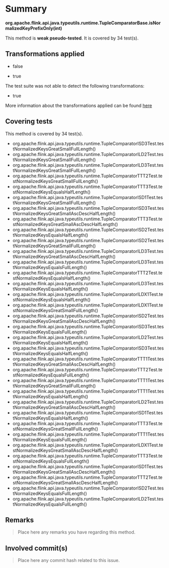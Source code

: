 # Summary
**org.apache.flink.api.java.typeutils.runtime.TupleComparatorBase.isNormalizedKeyPrefixOnly(int)**

This method is **weak pseudo-tested**.
It is covered by 34 test(s). 


## Transformations applied

- false

- true


The test suite was not able to detect the following transformations:
 * true 


More information about the transformations applied can be found [here](https://github.com/STAMP-project/pitest-descartes)

## Covering tests
This method is covered by 34 test(s).
* org.apache.flink.api.java.typeutils.runtime.TupleComparatorISD3Test.testNormalizedKeysGreatSmallFullLength()
* org.apache.flink.api.java.typeutils.runtime.TupleComparatorILD2Test.testNormalizedKeysGreatSmallFullLength()
* org.apache.flink.api.java.typeutils.runtime.TupleComparatorILD3Test.testNormalizedKeysGreatSmallFullLength()
* org.apache.flink.api.java.typeutils.runtime.TupleComparatorTTT2Test.testNormalizedKeysGreatSmallFullLength()
* org.apache.flink.api.java.typeutils.runtime.TupleComparatorTTT3Test.testNormalizedKeysEqualsHalfLength()
* org.apache.flink.api.java.typeutils.runtime.TupleComparatorISD1Test.testNormalizedKeysGreatSmallFullLength()
* org.apache.flink.api.java.typeutils.runtime.TupleComparatorISD3Test.testNormalizedKeysGreatSmallAscDescHalfLength()
* org.apache.flink.api.java.typeutils.runtime.TupleComparatorTTT3Test.testNormalizedKeysGreatSmallAscDescHalfLength()
* org.apache.flink.api.java.typeutils.runtime.TupleComparatorISD2Test.testNormalizedKeysEqualsHalfLength()
* org.apache.flink.api.java.typeutils.runtime.TupleComparatorISD2Test.testNormalizedKeysGreatSmallFullLength()
* org.apache.flink.api.java.typeutils.runtime.TupleComparatorILD3Test.testNormalizedKeysGreatSmallAscDescHalfLength()
* org.apache.flink.api.java.typeutils.runtime.TupleComparatorILD3Test.testNormalizedKeysEqualsFullLength()
* org.apache.flink.api.java.typeutils.runtime.TupleComparatorTTT2Test.testNormalizedKeysEqualsHalfLength()
* org.apache.flink.api.java.typeutils.runtime.TupleComparatorILD3Test.testNormalizedKeysEqualsHalfLength()
* org.apache.flink.api.java.typeutils.runtime.TupleComparatorILDX1Test.testNormalizedKeysEqualsHalfLength()
* org.apache.flink.api.java.typeutils.runtime.TupleComparatorILDX1Test.testNormalizedKeysGreatSmallFullLength()
* org.apache.flink.api.java.typeutils.runtime.TupleComparatorISD2Test.testNormalizedKeysGreatSmallAscDescHalfLength()
* org.apache.flink.api.java.typeutils.runtime.TupleComparatorISD3Test.testNormalizedKeysEqualsFullLength()
* org.apache.flink.api.java.typeutils.runtime.TupleComparatorILD2Test.testNormalizedKeysEqualsHalfLength()
* org.apache.flink.api.java.typeutils.runtime.TupleComparatorISD3Test.testNormalizedKeysEqualsHalfLength()
* org.apache.flink.api.java.typeutils.runtime.TupleComparatorTTT1Test.testNormalizedKeysGreatSmallAscDescHalfLength()
* org.apache.flink.api.java.typeutils.runtime.TupleComparatorTTT2Test.testNormalizedKeysEqualsFullLength()
* org.apache.flink.api.java.typeutils.runtime.TupleComparatorTTT1Test.testNormalizedKeysGreatSmallFullLength()
* org.apache.flink.api.java.typeutils.runtime.TupleComparatorTTT1Test.testNormalizedKeysEqualsHalfLength()
* org.apache.flink.api.java.typeutils.runtime.TupleComparatorILD2Test.testNormalizedKeysGreatSmallAscDescHalfLength()
* org.apache.flink.api.java.typeutils.runtime.TupleComparatorISD1Test.testNormalizedKeysEqualsHalfLength()
* org.apache.flink.api.java.typeutils.runtime.TupleComparatorTTT3Test.testNormalizedKeysGreatSmallFullLength()
* org.apache.flink.api.java.typeutils.runtime.TupleComparatorTTT1Test.testNormalizedKeysEqualsFullLength()
* org.apache.flink.api.java.typeutils.runtime.TupleComparatorILDX1Test.testNormalizedKeysGreatSmallAscDescHalfLength()
* org.apache.flink.api.java.typeutils.runtime.TupleComparatorTTT3Test.testNormalizedKeysEqualsFullLength()
* org.apache.flink.api.java.typeutils.runtime.TupleComparatorISD1Test.testNormalizedKeysGreatSmallAscDescHalfLength()
* org.apache.flink.api.java.typeutils.runtime.TupleComparatorTTT2Test.testNormalizedKeysGreatSmallAscDescHalfLength()
* org.apache.flink.api.java.typeutils.runtime.TupleComparatorISD2Test.testNormalizedKeysEqualsFullLength()
* org.apache.flink.api.java.typeutils.runtime.TupleComparatorILD2Test.testNormalizedKeysEqualsFullLength()


## Remarks
> Place here any remarks you have regarding this method.

## Involved commit(s)

> Place here any commit hash related to this issue.
